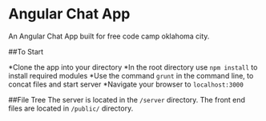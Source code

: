 # Angular Chat App
An Angular Chat App built for free code camp oklahoma city.


##To Start


*Clone the app into your directory
*In the root directory use `npm install` to install required modules
*Use the command `grunt` in the command line, to concat files and start server
*Navigate your browser to `localhost:3000`

##File Tree
The server is located in the `/server` directory.
The front end files are located in `/public/` directory.
